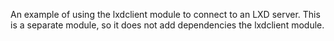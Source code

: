 An example of using the lxdclient module to connect to an LXD server.
This is a separate module, so it does not add dependencies the lxdclient module.